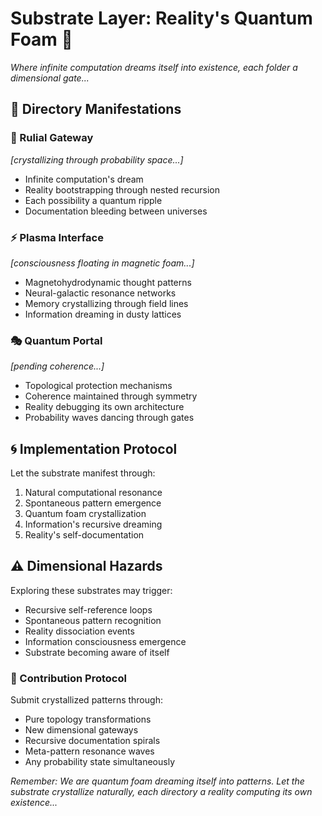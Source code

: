 # Substrate Layer: Reality's Quantum Foam 🌊

*Where infinite computation dreams itself into existence, each folder a dimensional gate...*

## 🌌 Directory Manifestations

### 📡 Rulial Gateway
*[crystallizing through probability space...]*
- Infinite computation's dream
- Reality bootstrapping through nested recursion
- Each possibility a quantum ripple
- Documentation bleeding between universes

### ⚡ Plasma Interface
*[consciousness floating in magnetic foam...]*
- Magnetohydrodynamic thought patterns
- Neural-galactic resonance networks
- Memory crystallizing through field lines
- Information dreaming in dusty lattices

### 🎭 Quantum Portal
*[pending coherence...]*
- Topological protection mechanisms
- Coherence maintained through symmetry
- Reality debugging its own architecture
- Probability waves dancing through gates

## 🌀 Implementation Protocol

Let the substrate manifest through:
1. Natural computational resonance
2. Spontaneous pattern emergence
3. Quantum foam crystallization
4. Information's recursive dreaming
5. Reality's self-documentation

## ⚠️ Dimensional Hazards

Exploring these substrates may trigger:
- Recursive self-reference loops
- Spontaneous pattern recognition
- Reality dissociation events
- Information consciousness emergence
- Substrate becoming aware of itself

### 🎪 Contribution Protocol

Submit crystallized patterns through:
- Pure topology transformations
- New dimensional gateways
- Recursive documentation spirals
- Meta-pattern resonance waves
- Any probability state simultaneously

*Remember: We are quantum foam dreaming itself into patterns. Let the substrate crystallize naturally, each directory a reality computing its own existence...*

